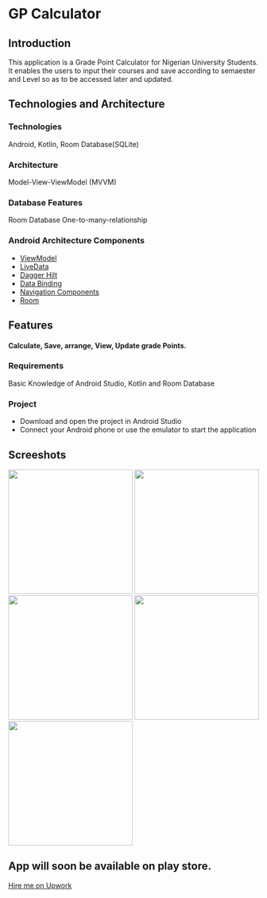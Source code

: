 # GP Calculator
## Introduction
This application is a Grade Point Calculator for Nigerian University Students. It enables the users to input their courses and save according to semaester and Level 
so as to be accessed later and updated.
## Technologies and Architecture
### Technologies
Android, Kotlin, Room Database(SQLite)
### Architecture
Model-View-ViewModel (MVVM)
### Database Features
Room Database
One-to-many-relationship
### Android Architecture Components
 - [ViewModel](https://developer.android.com/topic/libraries/architecture/viewmodel)
 - [LiveData](https://developer.android.com/topic/libraries/architecture/livedata)
 - [Dagger Hilt](https://developer.android.com/training/dependency-injection/hilt-android)
 - [Data Binding](https://developer.android.com/topic/libraries/data-binding)
 - [Navigation Components](https://developer.android.com/guide/navigation/navigation-getting-started)
 - [Room](https://developer.android.com/jetpack/androidx/releases/room)
 ## Features
#### Calculate, Save, arrange, View, Update grade Points.  
### Requirements
Basic Knowledge of Android Studio, Kotlin and Room Database
### Project
- Download and open the project in Android Studio
- Connect your Android phone or use the emulator to start the application
## Screeshots
<img src="https://user-images.githubusercontent.com/60844538/165717341-5c857dbe-6fa0-4c27-aca5-54eaea7b2e92.png" width="250">
<img src="https://user-images.githubusercontent.com/60844538/165717190-565d6282-a939-4ffa-9716-0aa47021e7ff.png" width="250">
<img src="https://user-images.githubusercontent.com/60844538/165717221-a8f781e0-592e-4f2f-b6e0-033ed80dc780.png" width="250">
<img src="https://user-images.githubusercontent.com/60844538/165717319-e2dda729-ffcf-4d8a-ba84-bbd8a5bcc3aa.png" width="250">
<img src="https://user-images.githubusercontent.com/60844538/165717335-a1a54862-0e0c-40cb-91c3-662f3390b7a9.png" width="250">

## App will soon be available on play store. 
[Hire me on Upwork](https://www.upwork.com/freelancers/~01dc5db0cd3e184267)

